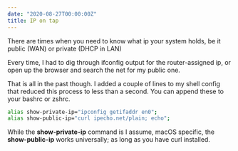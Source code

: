 ```yaml
---
date: "2020-08-27T00:00:00Z"
title: IP on tap
---
```


There are times when you need to know what ip your system holds, be it public (WAN) or private (DHCP in LAN)

Every time, I had to dig through ifconfig output for the router-assigned ip, or open up the browser and search the net for my public one.

That is all in the past though. I added a couple of lines to my shell config that reduced this process to less than a second. You can append these to your bashrc or zshrc.

```sh
alias show-private-ip="ipconfig getifaddr en0";
alias show-public-ip="curl ipecho.net/plain; echo";
```

While the **show-private-ip** command is I assume, macOS specific, the **show-public-ip** works universally; as long as you have curl installed.
